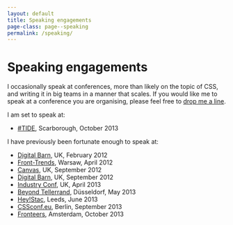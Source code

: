 ```yaml
---
layout: default
title: Speaking engagements
page-class: page--speaking
permalink: /speaking/
---
```


# Speaking engagements

I occasionally speak at conferences, more than likely on the topic of CSS, and
writing it in big teams in a manner that scales. If you would like me to speak
at a conference you are organising, please feel free to [drop me a line](mailto:harry@csswizardry.com).

I am set to speak at:

<ul class="block-list">
    <li><a href="http://www.hashtagtide.co/">#TIDE</a>, Scarborough, October 2013</li>
</ul>

I have previously been fortunate enough to speak at:

<ul class="block-list">
    <li><a href="http://thedigitalbarn.co.uk/">Digital Barn</a>, UK, February 2012</li>
    <li><a href="http://2012.front-trends.com/">Front-Trends</a>, Warsaw, April 2012</li>
    <li><a href="http://2012.canvasconf.co.uk/">Canvas</a>, UK, September 2012</li>
    <li><a href="http://thedigitalbarn.co.uk/">Digital Barn</a>, UK, September 2012</li>
    <li><a href="http://industryconf.com/">Industry Conf</a>, UK, April 2013</li>
    <li><a href="http://2013.beyondtellerrand.com/">Beyond Tellerrand</a>, Düsseldorf, May 2013</li>
    <li><a href="http://hey.wearestac.com/">Hey!Stac</a>, Leeds, June 2013</li>
    <li><a href="http://2013.cssconf.eu/">CSSconf.eu</a>, Berlin, September 2013</li>
    <li><a href="http://fronteers.nl/congres/2013">Fronteers</a>, Amsterdam, October 2013</li>
</ul>
